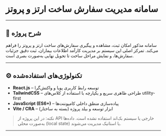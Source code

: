 #  سامانه مدیریت سفارش ساخت ارتز و پروتز


---

## 🧩 شرح پروژه

سامانه مذکور امکان ثبت، مشاهده و پیگیری سفارش‌های ساخت ارتز و پروتز را فراهم می‌کند. تمرکز اصلی این سیستم بر مدیریت کارآمد اطلاعات بیماران، ثبت دقیق جزئیات سفارش‌ها، و نمایش مراحل ساخت تا تحویل نهایی به‌صورت بصری است.

---

## ⚙️ تکنولوژی‌های استفاده‌شده

- **React.js** – توسعه رابط کاربری پویا و واکنش‌گرا
- **TailwindCSS** – طراحی ظاهری سریع و یکپارچه با استفاده از کلاس‌های utility-first
- **JavaScript (ES6+)** – پیاده‌سازی منطق داخلی کامپوننت‌ها
- **Vite / CRA** – ابزار توسعه و بیلد پروژه (بسته به ساختار)

> نکته: در این پروژه از API خارجی یا سیستم بک‌اند استفاده نشده است. داده‌ها به‌صورت محلی (local state) یا استاتیک مدیریت می‌شوند.

---


